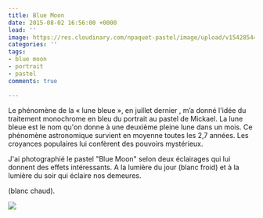 ```yaml
---
title: Blue Moon
date: 2015-08-02 16:56:00 +0000
lead: ''
image: https://res.cloudinary.com/npaquet-pastel/image/upload/v1542854442/Blue-Moon-2-pastel-25-X-30-cm-2015.jpg
categories: ''
tags:
- blue moon
- portrait
- pastel
comments: true

---
```

Le phénomène de la « lune bleue », en juillet dernier , m’a donné l'idée du traitement monochrome en bleu du portrait au pastel de Mickael. La lune bleue est le nom qu'on donne à une deuxième pleine lune dans un mois. Ce phénomène astronomique survient en moyenne toutes les 2,7 années. Les croyances populaires lui confèrent des pouvoirs mystérieux.

J'ai photographié le pastel "Blue Moon" selon deux éclairages qui lui donnent des effets intéressants. A la lumière du jour (blanc froid) et à la lumière du soir qui éclaire nos demeures.

(blanc chaud).

![](https://res.cloudinary.com/npaquet-pastel/image/upload/v1547414810/11825916_1629331034002804_2389479919027249522_n.jpg)